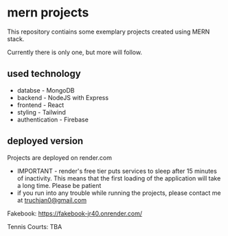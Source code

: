 # mern projects
This repository contiains some exemplary projects created using MERN stack.

Currently there is only one, but more will follow.

## used technology
- databse - MongoDB
- backend - NodeJS with Express
- frontend - React
- styling - Tailwind
- authentication - Firebase

## deployed version
Projects are deployed on render.com
- IMPORTANT - render's free tier puts services to sleep after 15 minutes of inactivity. This means that the first loading of the application will take a long time. Please be patient
- if you run into any trouble while running the projects, please contact me at truchjan0@gmail.com

Fakebook: https://fakebook-jr40.onrender.com/

Tennis Courts: TBA
